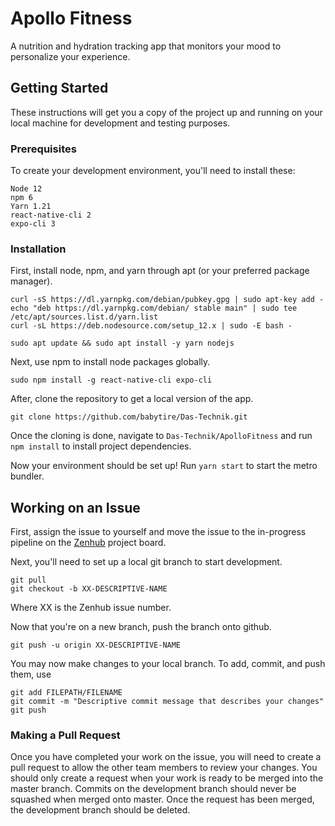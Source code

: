 # Apollo Fitness
A nutrition and hydration tracking app that monitors your mood to personalize your experience. 

## Getting Started

These instructions will get you a copy of the project up and running on your local machine for development and testing purposes. 

### Prerequisites

To create your development environment, you'll need to install these:
```
Node 12
npm 6
Yarn 1.21
react-native-cli 2
expo-cli 3
```

### Installation

First, install node, npm, and yarn through apt (or your preferred package manager).
```
curl -sS https://dl.yarnpkg.com/debian/pubkey.gpg | sudo apt-key add -
echo "deb https://dl.yarnpkg.com/debian/ stable main" | sudo tee /etc/apt/sources.list.d/yarn.list
curl -sL https://deb.nodesource.com/setup_12.x | sudo -E bash -

sudo apt update && sudo apt install -y yarn nodejs
```

Next, use npm to install node packages globally.
```
sudo npm install -g react-native-cli expo-cli
```

After, clone the repository to get a local version of the app.
```
git clone https://github.com/babytire/Das-Technik.git
```

Once the cloning is done, navigate to `Das-Technik/ApolloFitness` and run `npm install` to install project dependencies.

Now your environment should be set up! Run `yarn start` to start the metro bundler.

## Working on an Issue

First, assign the issue to yourself and move the issue to the in-progress pipeline on the [Zenhub](https://www.zenhub.com/) project board.

Next, you'll need to set up a local git branch to start development. 
```
git pull
git checkout -b XX-DESCRIPTIVE-NAME
```
Where XX is the Zenhub issue number.

Now that you're on a new branch, push the branch onto github.
```
git push -u origin XX-DESCRIPTIVE-NAME
```

You may now make changes to your local branch. To add, commit, and push them, use
```
git add FILEPATH/FILENAME
git commit -m "Descriptive commit message that describes your changes"
git push
```

### Making a Pull Request 

Once you have completed your work on the issue, you will need to create a pull request to allow the other team members to review your changes. You should only create a request when your work is ready to be merged into the master branch. Commits on the development branch should never be squashed when merged onto master. Once the request has been merged, the development branch should be deleted.
